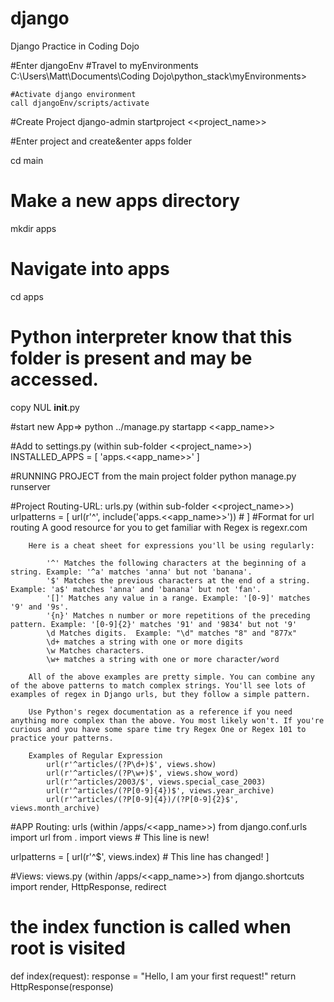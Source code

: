 # django
Django Practice in Coding Dojo

#Enter djangoEnv
    #Travel to myEnvironments
    C:\Users\Matt\Documents\Coding Dojo\python_stack\myEnvironments>

    #Activate django environment
    call djangoEnv/scripts/activate

#Create Project
django-admin startproject <<project_name>>

#Enter project and create&enter apps folder

cd main
# Make a new apps directory
mkdir apps
# Navigate into apps
cd apps

# Python interpreter know that this folder is present and may be accessed.
copy NUL __init__.py

#start new App=>
python ../manage.py startapp <<app_name>>

#Add to settings.py (within sub-folder <<project_name>>)
INSTALLED_APPS = [
    'apps.<<app_name>>'
]

#RUNNING PROJECT from the main project folder
python manage.py runserver

#Project Routing-URL: urls.py (within sub-folder <<project_name>>)
urlpatterns = [
    url(r'^', include('apps.<<app_name>>')) #
]
    #Format for url routing
        A good resource for you to get familiar with Regex is regexr.com

        Here is a cheat sheet for expressions you'll be using regularly:

            '^' Matches the following characters at the beginning of a string. Example: '^a' matches 'anna' but not 'banana'.
            '$' Matches the previous characters at the end of a string. Example: 'a$' matches 'anna' and 'banana' but not 'fan'.
            '[]' Matches any value in a range. Example: '[0-9]' matches '9' and '9s'.
            '{n}' Matches n number or more repetitions of the preceding pattern. Example: '[0-9]{2}' matches '91' and '9834' but not '9'
            \d Matches digits.  Example: "\d" matches "8" and "877x"
            \d+ matches a string with one or more digits
            \w Matches characters.
            \w+ matches a string with one or more character/word

        All of the above examples are pretty simple. You can combine any of the above patterns to match complex strings. You'll see lots of examples of regex in Django urls, but they follow a simple pattern.

        Use Python's regex documentation as a reference if you need anything more complex than the above. You most likely won't. If you're curious and you have some spare time try Regex One or Regex 101 to practice your patterns.

        Examples of Regular Expression
            url(r'^articles/(?P\d+)$', views.show)
            url(r'^articles/(?P\w+)$', views.show_word)
            url(r'^articles/2003/$', views.special_case_2003)
            url(r'^articles/(?P[0-9]{4})$', views.year_archive)
            url(r'^articles/(?P[0-9]{4})/(?P[0-9]{2}$', views.month_archive)
#APP Routing: urls (within /apps/<<app_name>>)
  from django.conf.urls import url
  from . import views           # This line is new!

  urlpatterns = [
    url(r'^$', views.index)     # This line has changed!
  ]

#Views: views.py (within /apps/<<app_name>>)
  from django.shortcuts import render, HttpResponse, redirect
  # the index function is called when root is visited
  def index(request):
    response = "Hello, I am your first request!"
    return HttpResponse(response)
